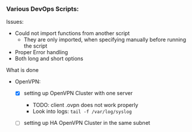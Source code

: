 ### Various DevOps Scripts:

Issues:

- Could not import functions from another script
  - They are only imported, when specifying manually before running the script
- Proper Error handling
- Both long and short options

What is done
- OpenVPN:
    - [x] setting up OpenVPN Cluster with one server
      - TODO: client .ovpn does not work properly
      - Look into logs: `tail -f /var/log/syslog` 
    - [ ] setting up HA OpenVPN Cluster in the same subnet
    
